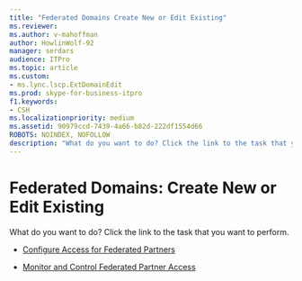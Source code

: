```yaml
---
title: "Federated Domains Create New or Edit Existing"
ms.reviewer: 
ms.author: v-mahoffman
author: HowlinWolf-92
manager: serdars
audience: ITPro
ms.topic: article
ms.custom:
- ms.lync.lscp.ExtDomainEdit
ms.prod: skype-for-business-itpro
f1.keywords:
- CSH
ms.localizationpriority: medium
ms.assetid: 90979ccd-7439-4a66-b82d-222df1554d66
ROBOTS: NOINDEX, NOFOLLOW
description: "What do you want to do? Click the link to the task that you want to perform."
---
```


# Federated Domains: Create New or Edit Existing

What do you want to do? Click the link to the task that you want to perform.

- [Configure Access for Federated Partners](/previous-versions/office/lync-server-2013/lync-server-2013-configure-policies-to-control-federated-user-access)

- [Monitor and Control Federated Partner Access](/previous-versions/office/lync-server-2013/lync-server-2013-configure-support-for-allowed-external-domains)